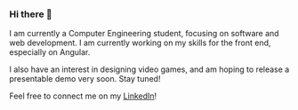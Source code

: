 ### Hi there 👋

I am currently a Computer Engineering student, focusing on software and web development. I am currently working on my skills for the front end, especially on Angular.

I also have an interest in designing video games, and am hoping to release a presentable demo very soon. Stay tuned!

Feel free to connect me on my [LinkedIn](https://www.linkedin.com/in/javierhui "Javier's LinkedIn")!

<!--
**javier-hui/javier-hui** is a ✨ _special_ ✨ repository because its `README.md` (this file) appears on your GitHub profile.

Here are some ideas to get you started:

- 🔭 I’m currently working on ...
- 🌱 I’m currently learning ...
- 👯 I’m looking to collaborate on ...
- 🤔 I’m looking for help with ...
- 💬 Ask me about ...
- 📫 How to reach me: ...
- 😄 Pronouns: ...
- ⚡ Fun fact: ...
-->
